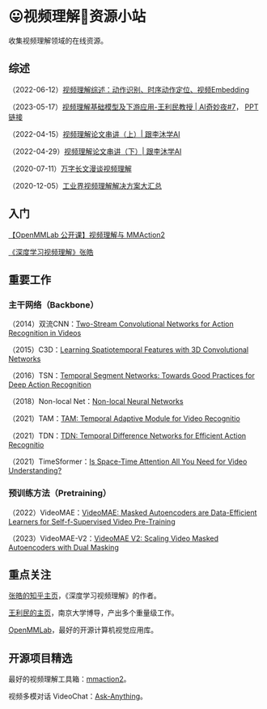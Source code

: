 # 😛视频理解🥵资源小站
收集视频理解领域的在线资源。

## 综述
（2022-06-12）[视频理解综述：动作识别、时序动作定位、视频Embedding](https://zhuanlan.zhihu.com/p/422235052)

（2023-05-17）[视频理解基础模型及下游应用-王利民教授 | AI奇妙夜#7](https://www.bilibili.com/video/BV1rz4y1t7b7/?spm_id_from=333.999.0.0&vd_source=6ac7c4e9791ca84c0eeb7af7f2237d31)，
[PPT链接](https://aicarrier.feishu.cn/file/AVZQbWGi7ooyiuxHbLUcPOKknad)

（2022-04-15）[视频理解论文串讲（上）| 跟李沐学AI](https://www.bilibili.com/video/BV1fL4y157yA/?spm_id_from=333.337.search-card.all.click&vd_source=6ac7c4e9791ca84c0eeb7af7f2237d31)

（2022-04-29）[视频理解论文串讲（下）| 跟李沐学AI](https://www.bilibili.com/video/BV11Y411P7ep/?spm_id_from=333.788&vd_source=6ac7c4e9791ca84c0eeb7af7f2237d31)

（2020-07-11）[万字长文漫谈视频理解](https://zhuanlan.zhihu.com/p/158702087)

（2020-12-05）[工业界视频理解解决方案大汇总](https://zhuanlan.zhihu.com/p/331660909)

## 入门
[【OpenMMLab 公开课】视频理解与 MMAction2](https://www.bilibili.com/video/BV1h34y1D7QH?p=1&vd_source=6ac7c4e9791ca84c0eeb7af7f2237d31)

[《深度学习视频理解》张皓](https://zhuanlan.zhihu.com/p/413690166)

## 重要工作
### 主干网络（Backbone）
（2014）双流CNN：[Two-Stream Convolutional Networks for Action Recognition in Videos](https://github.com/wwsyan/video_understanding_store/blob/main/paper/Backbone/Two_Stream_ConvNet.pdf)

（2015）C3D：[Learning Spatiotemporal Features with 3D Convolutional Networks](https://github.com/wwsyan/video_understanding_store/blob/main/paper/Backbone/3D_ConvNet.pdf)

（2016）TSN：[Temporal Segment Networks: Towards Good Practices for Deep Action Recognition](https://github.com/wwsyan/video_understanding_store/blob/main/paper/Backbone/TSN.pdf)

（2018）Non-local Net：[Non-local Neural Networks](https://github.com/wwsyan/video_understanding_store/blob/main/paper/Backbone/Non-local%20NN.pdf)

（2021）TAM：[TAM: Temporal Adaptive Module for Video Recognitio](https://github.com/wwsyan/video_understanding_store/blob/main/paper/Backbone/TAM.pdf)

（2021）TDN：[TDN: Temporal Difference Networks for Efficient Action Recognitio](https://github.com/wwsyan/video_understanding_store/blob/main/paper/Backbone/TDN.pdf)

（2021）TimeSformer：[Is Space-Time Attention All You Need for Video Understanding?](https://github.com/wwsyan/video_understanding_store/blob/main/paper/Backbone/TimeSformer.pdf)

### 预训练方法（Pretraining）
（2022）VideoMAE：[VideoMAE: Masked Autoencoders are Data-Efficient Learners for Self-f-Supervised Video Pre-Training](https://github.com/wwsyan/video_understanding_store/blob/main/paper/Pretraining/VideoMAE.pdf)

（2023）VideoMAE-V2：[VideoMAE V2: Scaling Video Masked Autoencoders with Dual Masking](https://github.com/wwsyan/video_understanding_store/blob/main/paper/Pretraining/VideoMAE_V2.pdf)

## 重点关注
[张皓的知乎主页](https://www.zhihu.com/people/hao-zhang-0214)，《深度学习视频理解》的作者。

[王利民的主页](http://wanglimin.github.io/)，南京大学博导，产出多个重量级工作。

[OpenMMLab](https://github.com/open-mmlab)，最好的开源计算机视觉应用库。

## 开源项目精选
最好的视频理解工具箱：[mmaction2](https://github.com/open-mmlab/mmaction2)。

视频多模对话 VideoChat：[Ask-Anything](https://github.com/OpenGVLab/Ask-Anything)。
